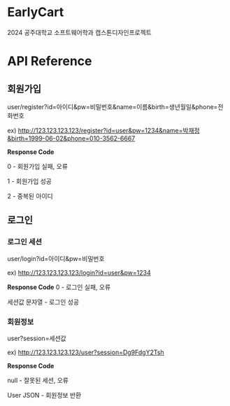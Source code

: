 # EarlyCart
2024 공주대학교 소프트웨어학과 캡스톤디자인프로젝트

# API Reference

## 회원가입
user/register?id=아이디&pw=비밀번호&name=이름&birth=생년월일&phone=전화번호

ex) http://123.123.123.123/register?id=user&pw=1234&name=박재정&birth=1999-06-02&phone=010-3562-6667

**Response Code**

0 - 회원가입 실패, 오류

1 - 회원가입 성공

2 - 중복된 아이디

## 로그인
### 로그인 세션
user/login?id=아이디&pw=비밀번호

ex) http://123.123.123.123/login?id=user&pw=1234

**Response Code**
0 - 로그인 실패, 오류

세션값 문자열 - 로그인 성공

### 회원정보
user?session=세션값

ex) http://123.123.123.123/user?session=Dg9FdgY2Tsh

**Response Code**

null - 잘못된 세션, 오류

User JSON - 회원정보 반환